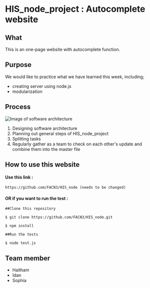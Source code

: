 # HIS_node_project : Autocomplete website

## What
This is an one-page website with autocomplete function.

## Purpose
We would like to practice what we have learned this week, including;
  * creating server using node.js
  * modularization  

## Process
![Image of software architecture](/plainimage.jpeg)
1. Designing software architecture
2. Planning out general steps of HIS_node_project
3. Splitting tasks
4. Regularly gather as a team to check on each other's update and combine them into the master file

## How to use this website

#### Use this link :
```
https://github.com/FACN3/HIS_node (needs to be changed)
```
#### OR if you want to run the test :

```
##Clone this repository
```

```
$ git clone https://github.com/FACN3/HIS_node.git
```
```
$ npm install
```
```
##Run the tests
```

```
$ node test.js
```


## Team member
* Haitham
* Idan
* Sophia
